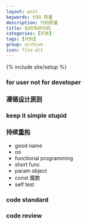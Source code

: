 ```yaml
---
layout: post
keywords: 代码 质量
description: 代码质量
title: 如何写好代码
categories: [开发]
tags: [代码]
group: archive
icon: file-alt
---
```

{% include site/setup %}

### for user not for developer ###

### 遵循[设计原则](/开发/2013/12/17/design_principle) ###

### keep it simple stupid ###

### 持续[重构](/开发/2013/12/18/restructure_principle) ###
- good name
- oo
- functional programming
- short func
- param object
- const 魔数
- self test

### code standard ###


### code review ###


